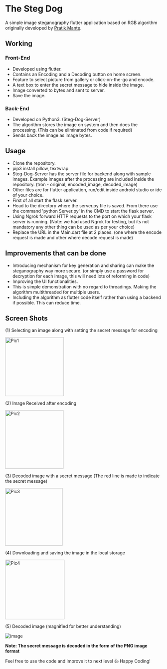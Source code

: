 # The Steg Dog

A simple image steganography flutter application based on RGB algorithm originally developed by [Pratik Mante](https://github.com/PratikMante/Image-Steganography-in-Python).

## Working

### Front-End
- Developed using flutter.
- Contains an Encoding and a Decoding button on home screen.
- Feature to select picture from gallery or click-on-the-go and encode.
- A text box to enter the secret message to hide inside the image.
- Image converted to bytes and sent to server.
- Save the image.

### Back-End
- Developed on Python3. (Steg-Dog-Server)
- The algorithm stores the image on system and then does the processing. (This can be eliminated from code if required)
- Sends back the image as image bytes.


## Usage

- Clone the repository.
- pip3 install pillow, textwrap
- Steg-Dog-Server has the server file for backend along with sample images. Example images after the processing are included inside the repository. (tron - original, encoded_image, decoded_image)
- Other files are for flutter application, run/edit inside android studio or ide of your choice. 
- First of all start the flask server.
- Head to the directory where the server.py file is saved. From there use the command 'python Server.py' in the CMD to start the flask server.
- Using Ngrok forward HTTP requests to the port on which your flask server is running. (Note: we had used Ngrok for testing, but its not mandatory any other thing can be used as per your choice)
- Replace the URL in the Main.dart file at 2 places. (one where the encode request is made and other where decode request is made)

## Improvements that can be done

- Introducing mechanism for key generation and sharing can make the steganography way more secure. (or simply use a password for decryption for each image, this will need lots of reforming in code)
- Improving the UI functionalities.
- This is simple demonstration with no regard to threadings. Making the algorithm multithreaded for multiple users.
- Including the algorithm as flutter code itself rather than using a backend if possible. This can reduce time.


## Screen Shots
(1) Selecting an image along with setting the secret message for encoding

<img width="188" alt="Pic1" src="https://user-images.githubusercontent.com/31349598/120108079-30e22100-c181-11eb-9563-45ad1ee6a63a.png">

(2) Image Received after encoding 

<img width="187" alt="Pic2" src="https://user-images.githubusercontent.com/31349598/120108120-64bd4680-c181-11eb-876f-636d1845b141.png">

(3) Decoded image with a secret message (The red line is made to indicate the secret message)

<img width="184" alt="Pic3" src="https://user-images.githubusercontent.com/31349598/120108151-8ae2e680-c181-11eb-833d-16e2d140069d.png">

(4) Downloading and saving the image in the local storage

<img width="190" alt="Pic4" src="https://user-images.githubusercontent.com/31349598/120108183-b1a11d00-c181-11eb-8f30-b22a2501104a.png">

(5) Decoded image (magnified for better understanding)

![image](https://user-images.githubusercontent.com/31349598/120108350-6afff280-c182-11eb-95be-df6efe8806bc.png)


**Note: The secret message is decoded in the form of the PNG image format**


Feel free to use the code and improve it to next level :+1: 
Happy Coding!
